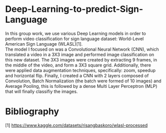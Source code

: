 # Deep-Learning-to-predict-Sign-Language
In this group work, we use various Deep Learning models in order to perform video classification for sign language dataset: World-Level American Sign Language (WLASL)[1].\
The model I focused on was a Convolutional Neural Network (CNN), which translated a video in a 3X3 image and performed image classification on this new dataset. The 3X3 images were created by extracting 9 frames, in the middle of the video, and form a 3X3 square grid. Additionally, there were applied data augmentation techniques, specifically:  zoom, speedup and horizontal flip. Finally, I created a CNN with 2 layers composed of Convolution, Batch Normalization (the batch were formed of 10 images) and Average Pooling, this is followed by a dense Multi Layer Perceptron (MLP) that will finally classifiy the images.

# Bibliography
[1] https://www.kaggle.com/datasets/risangbaskoro/wlasl-processed
